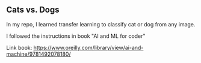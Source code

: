 ﻿## Cats vs. Dogs

In my repo, I learned transfer learning to classify cat or dog from any image.

I followed the instructions in book "AI and ML for coder"

Link book: https://www.oreilly.com/library/view/ai-and-machine/9781492078180/
